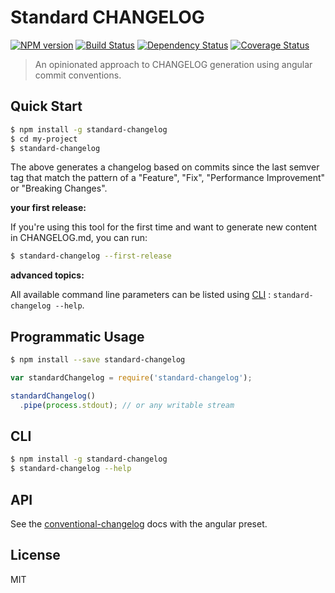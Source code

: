 # Standard CHANGELOG

[![NPM version][npm-image]][npm-url] [![Build Status][travis-image]][travis-url] [![Dependency Status][daviddm-image]][daviddm-url] [![Coverage Status][coverage-image]][coverage-url]

> An opinionated approach to CHANGELOG generation using angular commit conventions.

## Quick Start

```sh
$ npm install -g standard-changelog
$ cd my-project
$ standard-changelog
```

The above generates a changelog based on commits since the last semver tag that match the pattern of a "Feature", "Fix", "Performance Improvement" or "Breaking Changes".

**your first release:**

If you're using this tool for the first time and want to generate new content in CHANGELOG.md, you can run:

```sh
$ standard-changelog --first-release
```

**advanced topics:**

All available command line parameters can be listed using [CLI](#cli) : `standard-changelog --help`.

## Programmatic Usage

```sh
$ npm install --save standard-changelog
```

```js
var standardChangelog = require('standard-changelog');

standardChangelog()
  .pipe(process.stdout); // or any writable stream
```

## CLI

```sh
$ npm install -g standard-changelog
$ standard-changelog --help
```

## API

See the [conventional-changelog](https://github.com/conventional-changelog/conventional-changelog) docs with the angular preset.

## License

MIT

[npm-image]: https://badge.fury.io/js/standard-changelog.svg
[npm-url]: https://npmjs.org/package/standard-changelog
[travis-image]: https://travis-ci.org/conventional-changelog/standard-changelog.svg?branch=master
[travis-url]: https://travis-ci.org/conventional-changelog/standard-changelog
[daviddm-image]: https://david-dm.org/conventional-changelog/standard-changelog.svg?theme=shields.io
[daviddm-url]: https://david-dm.org/conventional-changelog/standard-changelog
[coverage-image]: https://coveralls.io/repos/github/conventional-changelog/conventional-changelog/badge.svg?branch=master
[coverage-url]: https://coveralls.io/github/conventional-changelog/conventional-changelog?branch=master
